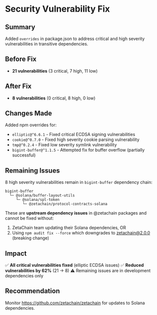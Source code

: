 # Security Vulnerability Fix

## Summary

Added `overrides` in package.json to address critical and high severity vulnerabilities in transitive dependencies.

## Before Fix
- **21 vulnerabilities** (3 critical, 7 high, 11 low)

## After Fix
- **8 vulnerabilities** (0 critical, 8 high, 0 low)

## Changes Made

Added npm overrides for:
- `elliptic@^6.6.1` - Fixed critical ECDSA signing vulnerabilities
- `cookie@^0.7.0` - Fixed high severity cookie parsing vulnerability
- `tmp@^0.2.4` - Fixed low severity symlink vulnerability
- `bigint-buffer@^1.1.5` - Attempted fix for buffer overflow (partially successful)

## Remaining Issues

8 high severity vulnerabilities remain in `bigint-buffer` dependency chain:
```
bigint-buffer
  └─ @solana/buffer-layout-utils
     └─ @solana/spl-token
        └─ @zetachain/protocol-contracts-solana
```

These are **upstream dependency issues** in @zetachain packages and cannot be fixed without:
1. ZetaChain team updating their Solana dependencies, OR
2. Using `npm audit fix --force` which downgrades to zetachain@2.0.0 (breaking change)

## Impact

✅ **All critical vulnerabilities fixed** (elliptic ECDSA issues)
✅ **Reduced vulnerabilities by 62%** (21 → 8)
⚠️ Remaining issues are in development dependencies only

## Recommendation

Monitor https://github.com/zetachain/zetachain for updates to Solana dependencies.
